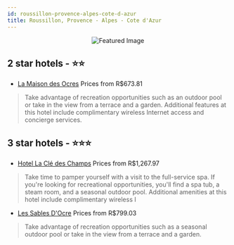 ```yaml
---
id: roussillon-provence-alpes-cote-d-azur
title: Roussillon, Provence - Alpes - Cote d'Azur
---
```


<center><img src="https://i.travelapi.com/hotels/16000000/15290000/15287800/15287746/18a67876_z.jpg" alt="Featured Image" /></center>


##  2 star hotels - ⭐️⭐️

-    [La Maison des Ocres](https://us.hurb.com/hotels/roussillon/la-maison-des-ocres-JNP-JP541621?cmp=18055) Prices from R$673.81
   > Take advantage of recreation opportunities such as an outdoor pool or take in the view from a terrace and a garden. Additional features at this hotel include complimentary wireless Internet access and concierge services.

##  3 star hotels - ⭐️⭐️⭐️

-    [Hotel La Clé des Champs](https://us.hurb.com/hotels/roussillon/hotel-la-cle-des-champs-JNP-JP943603?cmp=18055) Prices from R$1,267.97
   > Take time to pamper yourself with a visit to the full-service spa. If you're looking for recreational opportunities, you'll find a spa tub, a steam room, and a seasonal outdoor pool. Additional amenities at this hotel include complimentary wireless I
-    [Les Sables D'Ocre](https://us.hurb.com/hotels/roussillon/les-sables-d-ocre-JNP-JP552113?cmp=18055) Prices from R$799.03
   > Take advantage of recreation opportunities such as a seasonal outdoor pool or take in the view from a terrace and a garden.
